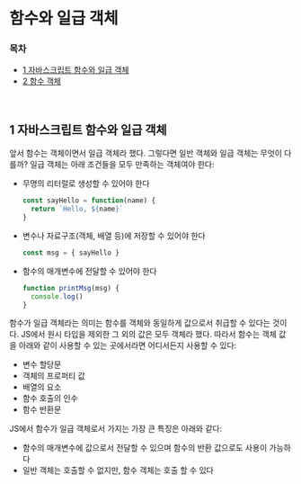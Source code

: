 # 함수와 일급 객체

### 목차

- [1 자바스크립트 함수와 일급 객체](#1-자바스크립트-함수와-일급-객체)
- [2 함수 객체](#2-함수-객체)

<br>

## 1 자바스크립트 함수와 일급 객체

앞서 함수는 객체이면서 일급 객체라 했다. 그렇다면 일반 객체와 일급 객체는 무엇이 다를까? 일급 객체는 아래 조건들을 모두 만족하는 객체여야 한다:

- 무명의 리터럴로 생성할 수 있어야 한다

  ```javascript
  const sayHello = function(name) {
    return `Hello, ${name}`
  }
  ```

- 변수나 자료구조(객체, 배열 등)에 저장할 수 있어야 한다

  ```javascript
  const msg = { sayHello }
  ```

- 함수의 매개변수에 전달할 수 있어야 한다

  ```javascript
  function printMsg(msg) {
    console.log()
  }
  ```



함수가 일급 객체라는 의미는 함수를 객체와 동일하게 값으로서 취급할 수 있다는 것이다. JS에서 원시 타입을 제외한 그 외의 값은 모두 객체라 했다. 따라서 함수는 객체 값을 아래와 같이 사용할 수 있는 곳에서라면 어디서든지 사용할 수 있다:

- 변수 할당문
- 객체의 프로퍼티 값
- 배열의 요소
- 함수 호출의 인수
- 함수 반환문

JS에서 함수가 일급 객체로서 가지는 가장 큰 특징은 아래와 같다:

- 함수의 매개변수에 값으로서 전달할 수 있으며 함수의 반환 값으로도 사용이 가능하다
- 일반 객체는 호출할 수 없지만, 함수 객체는 호출 할 수 있다